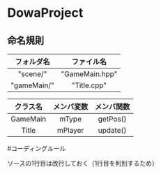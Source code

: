 # DowaProject

## 命名規則
|   フォルダ名   |   ファイル名   |
|:------------:|:-------------:|
|   "scene/"   | "GameMain.hpp"|
|  "gameMain/" |  "Title.cpp"  |

|    クラス名    |   メンバ変数   |   メンバ関数   |
|:-------------:|:------------:|:------------:|
|   GameMain    |    mType     |   getPos()   |
|    Title      |   mPlayer    |  update()    |

#コーディングルール

ソースの1行目は改行しておく（1行目を判別するため）
